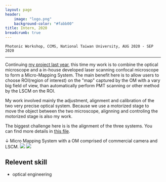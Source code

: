```yaml
---
layout: page
header:
    image: "logo.png"
    background-color: "#fabb00"
title: Intern, 2020
breadcrumb: true
---
```


`Photonic Workshop, CCMS, National Taiwan University, AUG 2020 - SEP 2020`

---

Continuing [my project last year](/experiences/intern_at_PW_2019), this time my work is to combine the optical microscope and a in-house developed laser scanning confocal microscope to form a Micro-Mapping System. The main benefit here is to allow users to choose ROI(region of interest) on the "map" captured by the OM with a vary big field of view, than automatically perform PMT scanning or other method by the LSCM on the ROI.

My work involved mainly the adjustment, alignment and calibration of the two very precise optical system. Because we use a motorized stage to move the object between the two microscope, alignning and controling the motorized stage is also my work.

The biggest challenge here is is the alignment of the three systems. You can find more details in [this file](/docs/MMS-report.pdf).

&darr; Micro Mapping System with a OM comprised of commercial camera and LSCM.
![](https://i.imgur.com/MwuA5Dp.jpg)
![](https://i.imgur.com/stvOovk.jpg)

## Relevent skill
- optical engineering